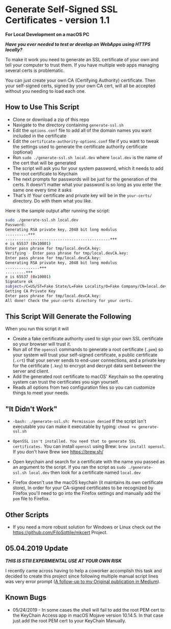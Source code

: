 # Generate Self-Signed SSL Certificates - version 1.1

**For Local Development on a macOS PC**

***Have you ever needed to test or develop on WebApps using HTTPS locally?***

To make it work you need to generate an SSL certificate of your own and tell your computer to trust them. If you have multiple web apps managing several certs is problematic.

You can just create your own CA (Certifying Authority) certificate. Then your self-signed certs, signed by your own CA cert, will all be accepted without you needing to load each one.

## How to Use This Script

- Clone or download a zip of this repo
- Navigate to the directory containing `generate-ssl.sh`
- Edit the `options.conf` file to add all of the domain names you want included in the certificate
- Edit the `certificate-authority-options.conf` file if you want to tweak the settings used to generate the certificate authority certificate (optional)
- Run `sudo ./generate-ssl.sh local.dev` where `local.dev` is the name of the cert that will be generated
- The script will ask you for your system password, which it needs to add the root certificate to Keychain
- The next prompts for passwords will be just for the generation of the certs. It doesn't matter what your password is so long as you enter the same one every time it asks
- That's it! Your certificate and private key will be in the `your-certs/` directory. Do with them what you like.

Here is the sample output after running the script:

 ```bash
sudo ./generate-ssl.sh local.dev
Password:
Generating RSA private key, 2048 bit long modulus
..........+++
..............................................+++
e is 65537 (0x10001)
Enter pass phrase for tmp/local.devCA.key:
Verifying - Enter pass phrase for tmp/local.devCA.key:
Enter pass phrase for tmp/local.devCA.key:
Generating RSA private key, 2048 bit long modulus
...............+++
.........+++
e is 65537 (0x10001)
Signature ok
subject=/C=US/ST=Fake State/L=Fake Locality/O=Fake Company/CN=local.dev
Getting CA Private Key
Enter pass phrase for tmp/local.devCA.key:
All done! Check the your-certs directory for your certs.
 ```

## This Script Will Generate the Following

When you run this script it will

- Create a fake certificate authority used to sign your own SSL certificate so your browser will trust it.
- Run all of the `openssl` commands to generate a root certificate (`.pem`) so your system will trust your self-signed certificate, a public certificate (`.crt`) that your server sends to end-user connections, and a private key for the certificate (`.key`) to encrypt and decrypt data sent between the server and client.
- Add the generated root certificate to macOS' Keychain so the operating system can trust the certificates you sign yourself.
- Reads all options from two configuration files so you can customize things to meet your needs.

## "It Didn't Work"

- `-bash: ./generate-ssl.sh: Permission denied` If the script isn't executable you can make it executable by typing: `chmod +x generate-ssl.sh`

- `OpenSSL isn't installed. You need that to generate SSL certificates.` You can install `openssl` using Brew: `brew install openssl`. If you don't have Brew see <https://brew.sh/>

- Open keychain and search for a certificate with the name you passed as an argument to the script. If you ran the script as `sudo ./generate-ssl.sh local.dev` then look for a certificate named `local.dev`

- Firefox doesn't use the macOS keychain (it maintains its own certificate store), In order for your CA-signed certificates to be recognized by Firefox you'll need to go into the Firefox settings and manually add the `pem` file to Firefox.

## Other Scripts

- If you need a more robust solution for Windows or Linux check out the <https://github.com/FiloSottile/mkcert> Project.

## 05.04.2019 Update

***THIS IS STIll EXPERMIENTAL USE AT YOUR OWN RISK***

I recently came across having to help a coworker accomplish this task and decided to create this project since following multiple manual script lines was very error prompt ([A follow-up to my Original publication in Medium](https://medium.com/@hugomejia74/how-to-create-your-own-ssl-certificate-authority-for-local-https-development-3b97573c7bb5)).

## Known Bugs

- 05/24/2019 - In some cases the shell will fail to add the root PEM cert to the KeyChain Access app in macOS Mojave version 10.14.5. In that case just add the root PEM cert to your KeyChain Manually.
